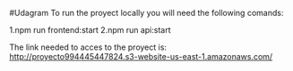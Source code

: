 #Udagram
To run the proyect locally you will need the following comands:

1.npm run frontend:start
2.npm run api:start

The link needed to acces to the proyect is:
http://proyecto994445447824.s3-website-us-east-1.amazonaws.com/

